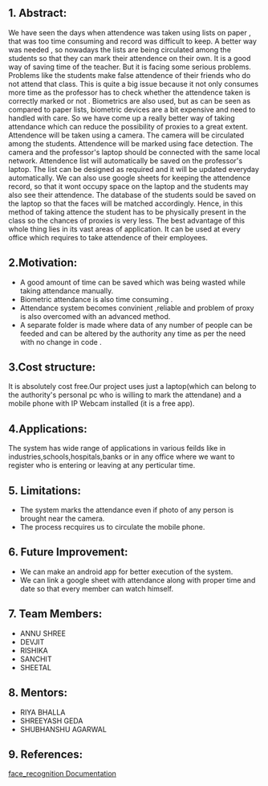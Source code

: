

## 1. Abstract:
We have seen the days when attendence was taken using lists on paper , that was too time consuming and record was difficult to keep. A better way was needed , so nowadays the lists are being circulated among the students so that they can mark their attendence on their own. It is a good way of saving time of the teacher. But it is facing some serious problems. Problems like the students make false attendence of their friends who do not attend that class. This is quite a big issue because it not only consumes more time as the professor has to check whether the attendence taken is correctly marked or not . Biometrics are also used, but as can be seen as compared to paper lists, biometric devices are a bit expensive and need to handled with care. So we have come up a really better way of taking attendance which can reduce the possibility of proxies to a great extent. Attendence will be taken using a camera. The camera will be circulated among the students. Attendence will be marked using face detection. The camera and the professor's laptop should be connected with the same local network. Attendence list will automatically be saved on the professor's laptop. The list can be designed as required and it will be updated everyday automatically. We can also use google sheets for keeping the attendence record, so that it wont occupy space on the laptop and the students may also see their attendence. The database of the students sould be saved on the laptop so that the faces will be matched accordingly. Hence, in this method of taking attence the student has to be physically present in the class so the chances of proxies is very less. The best advantage of this whole thing lies in its vast areas of application. It can be used at every office which  requires to take attendence of their employees.
## 2.Motivation:
  - A good amount of time can be saved which was being wasted while taking     attendance manually.
  - Biometric attendance is also time consuming .
  - Attendance system becomes convinient ,reliable and problem of proxy is also     overcomed with an advanced method.
  - A separate folder is made where data of any number of people can be feeded and     can be altered by the authority any time as per the need with no change in code     .
## 3.Cost structure:
   It is absolutely cost free.Our project uses just a laptop(which can belong to    the authority's personal pc who is willing to mark the attendane) and a mobile      phone with IP Webcam installed (it is a free app). 
## 4.Applications:
   The system has wide range of applications in various feilds like in    industries,schools,hospitals,banks or in any office where we want to register    who is entering or leaving at any perticular time.
## 5. Limitations:
   - The system marks the attendance even if photo of any person is brought near      the camera.
   - The process recquires us to circulate the mobile phone.
## 6. Future Improvement:
   - We can make an android app for better execution of the system.
   - We can link a google sheet with attendance along with proper time and date so      that every member can watch himself.
## 7. Team Members:
   - ANNU SHREE
   - DEVJIT
   - RISHIKA
   - SANCHIT
   - SHEETAL
## 8. Mentors:
   - RIYA BHALLA
   - SHREEYASH GEDA
   - SHUBHANSHU AGARWAL
## 9. References:
[face_recognition Documentation](https://github.com/ageitgey/face_recognition/blob/master/README.md)
